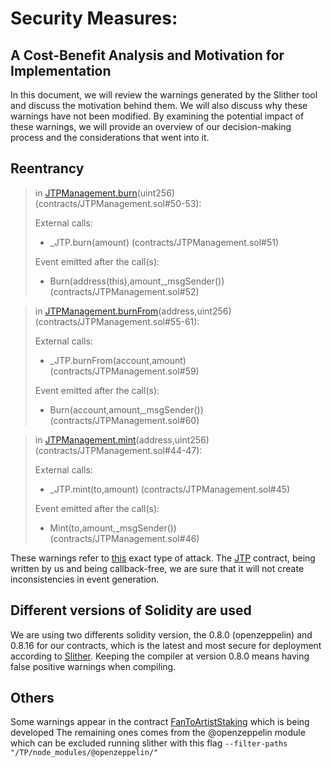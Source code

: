 # Security Measures: 
## A Cost-Benefit Analysis and Motivation for Implementation
In this document, we will review the warnings generated by the Slither tool and discuss the motivation behind them. We will also discuss why these warnings have not been modified. By examining the potential impact of these warnings, we will provide an overview of our decision-making process and the considerations that went into it.
## Reentrancy

> in [JTPManagement.burn](./contracts/JTPManagement.sol)(uint256) (contracts/JTPManagement.sol#50-53):
> 
> External calls:
>    - _JTP.burn(amount) (contracts/JTPManagement.sol#51)
> 
> Event emitted after the call(s):
>    - Burn(address(this),amount,_msgSender()) (contracts/JTPManagement.sol#52)

> in [JTPManagement.burnFrom](./contracts/JTPManagement.sol)(address,uint256) (contracts/JTPManagement.sol#55-61):
> 
> External calls:
>    - _JTP.burnFrom(account,amount) (contracts/JTPManagement.sol#59)
> 
> Event emitted after the call(s):
>    - Burn(account,amount,_msgSender()) (contracts/JTPManagement.sol#60)

> in [JTPManagement.mint](./contracts/JTPManagement.sol)(address,uint256) (contracts/JTPManagement.sol#44-47):
> 
>    External calls:
>    - _JTP.mint(to,amount) (contracts/JTPManagement.sol#45)
> 
>   Event emitted after the call(s):
>    - Mint(to,amount,_msgSender()) (contracts/JTPManagement.sol#46)

These warnings refer to [this](https://github.com/crytic/slither/wiki/Detector-Documentation#reentrancy-vulnerabilities-3) exact type of attack. The [JTP](./contracts/JTP.sol) contract, being written by us and being callback-free, we are sure that it will not create inconsistencies in event generation.

## Different versions of Solidity are used
We are using two differents solidity version, the 0.8.0 (openzeppelin) and 0.8.16 for our contracts, which is the latest and most secure for deployment according to [Slither](https://github.com/crytic/slither/wiki/Detector-Documentation#incorrect-versions-of-solidity). Keeping the compiler at version 0.8.0 means having false positive warnings when compiling. 

## Others
Some warnings appear in the contract [FanToArtistStaking](./contracts/FanToArtistStaking.sol)  which is being developed
The remaining ones comes from the @openzeppelin module which can be excluded running slither with this flag `--filter-paths "/TP/node_modules/@openzeppelin/"`